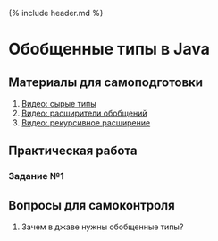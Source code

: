 {% include header.md %}

Обобщенные типы в Java
====================

Материалы для самоподготовки
---------------------
1. [Видео: сырые типы](https://www.youtube.com/watch?v=MniNZsyjH9E)
1. [Видео: расширители обобщений](https://www.youtube.com/watch?v=pezRhckJbFE)
1. [Видео: рекурсивное расширение](https://www.youtube.com/watch?v=ns8T7-nI_Ec)

Практическая работа
---------------------

### Задание №1


Вопросы для самоконтроля
---------------------
1. Зачем в джаве нужны обобщенные типы?
